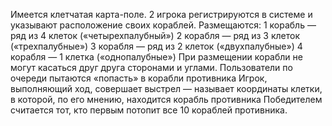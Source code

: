 Имеется клетчатая карта-поле. 2 игрока регистрируются в системе и указывают расположение своих кораблей. 
Размещаются:
1 корабль — ряд из 4 клеток («четырехпалубный»)
2 корабля — ряд из 3 клеток («трехпалубные»)
3 корабля — ряд из 2 клеток («двухпалубные»)
4 корабля — 1 клетка («однопалубные»)
При размещении корабли не могут касаться друг друга сторонами и углами.
Пользователи по очереди пытаются «попасть» в корабли противника
Игрок, выполняющий ход, совершает выстрел — называет координаты клетки, в которой, по его мнению, находится корабль противника
Победителем считается тот, кто первым потопит все 10 кораблей противника.